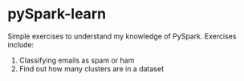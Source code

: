 # pySpark-learn

Simple exercises to understand my knowledge of PySpark. Exercises include:

1. Classifying emails as spam or ham
2. Find out how many clusters are in a dataset
